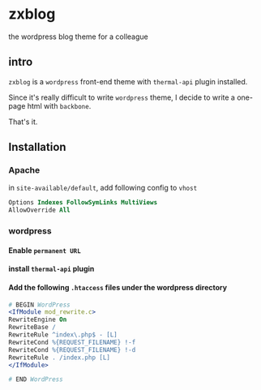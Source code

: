 zxblog
======

the wordpress blog theme for a colleague

intro
------

`zxblog` is a `wordpress` front-end theme with `thermal-api` plugin installed.

Since it's really difficult to write `wordpress` theme, I decide to write a one-page html with `backbone`.

That's it.


Installation
------

### Apache

in `site-available/default`, add following config to `vhost`

```apache
Options Indexes FollowSymLinks MultiViews
AllowOverride All
```

### wordpress

#### Enable `permanent URL`

#### install `thermal-api` plugin

#### Add the following `.htaccess` files under the wordpress directory

```apache
# BEGIN WordPress
<IfModule mod_rewrite.c>
RewriteEngine On
RewriteBase /
RewriteRule ^index\.php$ - [L]
RewriteCond %{REQUEST_FILENAME} !-f
RewriteCond %{REQUEST_FILENAME} !-d
RewriteRule . /index.php [L]
</IfModule>

# END WordPress
```
